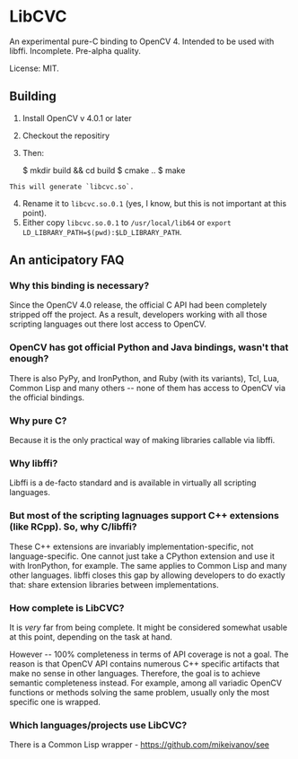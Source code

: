 # LibCVC

An experimental pure-C binding to OpenCV 4. 
Intended to be used with libffi. Incomplete. Pre-alpha quality.

License: MIT.

## Building

  1. Install OpenCV v 4.0.1 or later
  2. Checkout the repositiry
  3. Then:

        $ mkdir build && cd build
        $ cmake ..
        $ make

    This will generate `libcvc.so`. 
  4. Rename it to `libcvc.so.0.1` (yes, I know, but this is not important at this point).
  5. Either copy `libcvc.so.0.1` to `/usr/local/lib64` or 
     `export LD_LIBRARY_PATH=$(pwd):$LD_LIBRARY_PATH`.

## An anticipatory FAQ

### Why this binding is necessary?

Since the OpenCV 4.0 release, the official C API had been completely stripped off
the project. As a result, developers working with all those scripting
languages out there lost access to OpenCV.

### OpenCV has got official Python and Java bindings, wasn't that enough?

There is also PyPy, and IronPython, and Ruby (with its variants), Tcl,
Lua, Common Lisp and many others -- none of them has access to OpenCV
via the official bindings.

### Why pure C?

Because it is the only practical way of making libraries callable via libffi.

### Why libffi?

Libffi is a de-facto standard and is available in virtually all
scripting languages.

### But most of the scripting lagnuages support C++ extensions (like RCpp). So, why C/libffi?

These C++ extensions are invariably implementation-specific, not
language-specific. One cannot just take a CPython extension and use it
with IronPython, for example. The same applies to Common Lisp and many
other languages. libffi closes this gap by allowing developers to do
exactly that: share extension libraries between implementations.

### How complete is LibCVC?

It is *very* far from being complete. It might be considered somewhat
usable at this point, depending on the task at hand.

However -- 100% completeness in terms of API coverage is not a
goal. The reason is that OpenCV API contains numerous C++ specific
artifacts that make no sense in other languages. Therefore, the goal
is to achieve semantic completeness instead. For example, among all variadic
OpenCV functions or methods solving the same problem, usually only the
most specific one is wrapped.

### Which languages/projects use LibCVC?

There is a Common Lisp wrapper - https://github.com/mikeivanov/see
